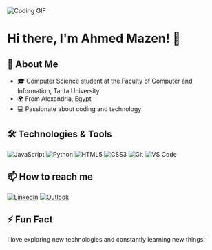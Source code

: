 ![Coding GIF](https://github.com/AhmedMazenNn/AhmedMazenNn/assets/116601076/43a442d2-1b7f-4a19-bbf7-a915183117dc)

# Hi there, I'm Ahmed Mazen! 👋

## 🚀 About Me
- 🎓 Computer Science student at the Faculty of Computer and Information, Tanta University
- 🌍 From Alexandria, Egypt
- 💻 Passionate about coding and technology

## 🛠️ Technologies & Tools
![JavaScript](https://img.shields.io/badge/-JavaScript-333333?style=flat&logo=javascript)
![Python](https://img.shields.io/badge/-Python-333333?style=flat&logo=python)
![HTML5](https://img.shields.io/badge/-HTML5-333333?style=flat&logo=html5)
![CSS3](https://img.shields.io/badge/-CSS3-333333?style=flat&logo=css3)
![Git](https://img.shields.io/badge/-Git-333333?style=flat&logo=git)
![VS Code](https://img.shields.io/badge/-VS%20Code-333333?style=flat&logo=visual-studio-code)


## 📫 How to reach me
[![LinkedIn](https://img.shields.io/badge/-LinkedIn-0077B5?style=flat&logo=linkedin&logoColor=white)](https://www.linkedin.com/in/ahmedmazenm/)
[![Outlook](https://img.shields.io/badge/-Outlook-D14836?style=flat&logo=gmail&logoColor=white)](mailto:ahmedmazenm@outlook.com)


## ⚡ Fun Fact
I love exploring new technologies and constantly learning new things!

